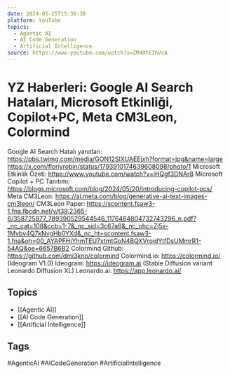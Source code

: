 ```yaml
---
date: 2024-05-25T15:36:38
platform: YouTube
topics:
  - Agentic AI
  - AI Code Generation
  - Artificial Intelligence
source: https://www.youtube.com/watch?v=ZM40tEIhVcA
---
```

# YZ Haberleri:  Google AI Search Hataları, Microsoft Etkinliği, Copilot+PC, Meta CM3Leon, Colormind

Google AI Search Hatalı yanıtları: https://pbs.twimg.com/media/GON12SlXUAEEjxh?format=jpg&name=large
https://x.com/floriyrobin/status/1793910174639608098/photo/1
Microsoft Etkinlik Özeti: https://www.youtube.com/watch?v=iHQgf3DNAr8
Microsoft Copilot + PC Tanıtımı: https://blogs.microsoft.com/blog/2024/05/20/introducing-copilot-pcs/
Meta CM3Leon: https://ai.meta.com/blog/generative-ai-text-images-cm3leon/
CM3Leon Paper: https://scontent.fsaw3-1.fna.fbcdn.net/v/t39.2365-6/358725877_789390529544546_1176484804732743296_n.pdf?_nc_cat=108&ccb=1-7&_nc_sid=3c67a6&_nc_ohc=Zj5x-1Mvbv4Q7kNvgHb0YXd&_nc_ht=scontent.fsaw3-1.fna&oh=00_AYAPFHjYhmTEU7xtmtGoN4BQXVroidYtfDsUMmrR1-54AQ&oe=6657B6B2
Colormind Github: https://github.com/dmi3kno/colormind
Colormind.io: https://colormind.io/
(Ideogram V1.0) Ideogram: https://ideogram.ai
(Stable Diffusion variant Leonardo Diffusion XL) Leonardo.ai: https://app.leonardo.ai/

## Topics
- [[Agentic AI]]
- [[AI Code Generation]]
- [[Artificial Intelligence]]

## Tags
#AgenticAI #AICodeGeneration #ArtificialIntelligence